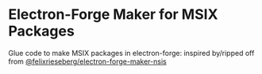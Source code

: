# Electron-Forge Maker for MSIX Packages

Glue code to make MSIX packages in electron-forge: inspired by/ripped off from [@felixrieseberg/electron-forge-maker-nsis](https://github.com/felixrieseberg/electron-forge-maker-nsis)
